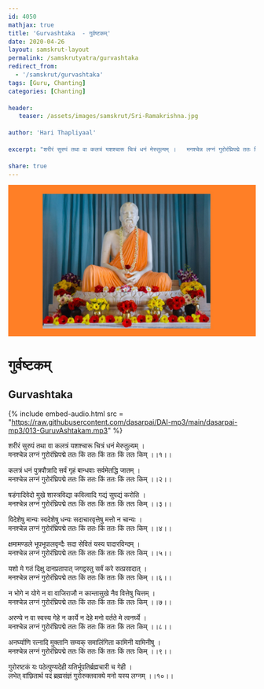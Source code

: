 ```yaml
---    
id: 4050    
mathjax: true    
title: 'Gurvashtaka  - गुर्वष्टकम्'    
date: 2020-04-26    
layout: samskrut-layout 
permalink: /samskrutyatra/gurvashtaka
redirect_from: 
  - '/samskrut/gurvashtaka'
tags: [Guru, Chanting]
categories: [Chanting]
    
header:    
   teaser: /assets/images/samskrut/Sri-Ramakrishna.jpg    
    
author: 'Hari Thapliyaal'    
    
excerpt: "शरीरं सुरुपं तथा वा कलत्रं यशश्चारू चित्रं धनं मेरुतुल्यम् ।   मनश्चेन्न लग्नं गुरोरंघ्रिपद्मे ततः किं ततः किं ततः किं ततः किम् ।।"   
    
share: true    
---    
```

    
![](/assets/images/samskrut/Sri-Ramakrishna.jpg)    
    
# गुर्वष्टकम्    
## Gurvashtaka    
    
{% include embed-audio.html src = "https://raw.githubusercontent.com/dasarpai/DAI-mp3/main/dasarpai-mp3/013-GuruvAshtakam.mp3" %}     
    
    
    
    
शरीरं सुरुपं तथा वा कलत्रं यशश्चारू चित्रं धनं मेरुतुल्यम् ।    
मनश्चेन्न लग्नं गुरोरंघ्रिपद्मे ततः किं ततः किं ततः किं ततः किम् ।।१।।    
    
कलत्रं धनं पुत्रपौत्रादि सर्वं गृहं बान्धवाः सर्वमेतद्धि जातम् ।    
मनश्चेन्न लग्नं गुरोरंघ्रिपद्मे ततः किं ततः किं ततः किं ततः किम् ।।२।।    
    
षडंगादिवेदो मुखे शास्त्रविद्या कवित्वादि गद्यं सुपद्यं करोति ।    
मनश्चेन्न लग्नं गुरोरंघ्रिपद्मे ततः किं ततः किं ततः किं ततः किम् ।।३।।    
    
विदेशेषु मान्यः स्वदेशेषु धन्यः सदाचारवृत्तेषु मत्तो न चान्यः ।    
मनश्चेन्न लग्नं गुरोरंघ्रिपद्मे ततः किं ततः किं ततः किं ततः किम् ।।४।।    
    
क्षमामण्डले भूपभूपालवृन्दैः सदा सेवितं यस्य पादारविन्दम् ।    
मनश्चेन्न लग्नं गुरोरंघ्रिपद्मे ततः किं ततः किं ततः किं ततः किम् ।।५।।    
    
यशो मे गतं दिक्षु दानप्रतापात् जगद्वस्तु सर्वं करे सत्प्रसादात् ।    
मनश्चेन्न लग्नं गुरोरंघ्रिपद्मे ततः किं ततः किं ततः किं ततः किम् ।।६।।    
    
न भोगे न योगे न वा वाजिराजौ न कान्तासुखे नैव वित्तेषु चित्तम् ।    
मनश्चेन्न लग्नं गुरोरंघ्रिपद्मे ततः किं ततः किं ततः किं ततः किम् ।।७।।    
    
अरण्ये न वा स्वस्य गेहे न कार्ये न देहे मनो वर्तते मे त्वनर्घ्ये ।    
मनश्चेन्न लग्नं गुरोरंघ्रिपद्मे ततः किं ततः किं ततः किं ततः किम् ।।८।।    
    
अनर्घ्याणि रत्नादि मुक्तानि सम्यक् समालिंगिता कामिनी यामिनीषु ।    
मनश्चेन्न लग्नं गुरोरंघ्रिपद्मे ततः किं ततः किं ततः किं ततः किम् ।।९।।    
    
गुरोरष्टकं यः पठेत्पुण्यदेही यतिर्भूपतिर्ब्रह्मचारी च गेही ।    
लभेत् वांछितार्थ पदं ब्रह्मसंज्ञं गुरोरुक्तवाक्ये मनो यस्य लग्नम् ।।१०।।    
    
